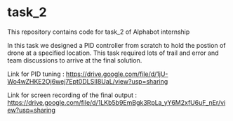 # task_2
This repository contains code for task_2 of Alphabot internship


In this task we designed a PID controller from scratch to hold the postion of drone at a specified location. This task required lots of trail and error and team discussions to arrive at the final solution.

Link for PID tuning : https://drive.google.com/file/d/1jU-Wo4wZHKE2Oj6wej7Ept0DLSII8UaL/view?usp=sharing

Link for screen recording of the final output : https://drive.google.com/file/d/1LKb5b9EmBgk3RpLa_yY6M2xfU6uF_nEr/view?usp=sharing
